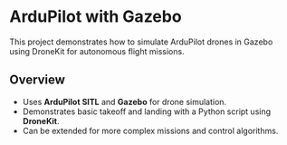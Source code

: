 # ArduPilot with Gazebo

This project demonstrates how to simulate ArduPilot drones in Gazebo using DroneKit for autonomous flight missions.

## Overview

- Uses **ArduPilot SITL** and **Gazebo** for drone simulation.
- Demonstrates basic takeoff and landing with a Python script using **DroneKit**.
- Can be extended for more complex missions and control algorithms.

